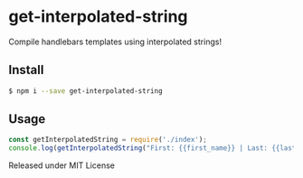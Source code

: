 # get-interpolated-string
Compile handlebars templates using interpolated strings!

## Install 

```bash
$ npm i --save get-interpolated-string
```

## Usage

```js
const getInterpolatedString = require('./index');
console.log(getInterpolatedString("First: {{first_name}} | Last: {{last_name}}", {first_name: "Sambhav". "last_name": "Jain"})); // First: Sambhav | Last: Jain
```

Released under MIT License